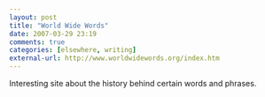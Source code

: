 ```yaml
---
layout: post  
title: "World Wide Words"  
date: 2007-03-29 23:19  
comments: true  
categories: [elsewhere, writing]
external-url: http://www.worldwidewords.org/index.htm  
---
```


Interesting site about the history behind certain words and phrases.
